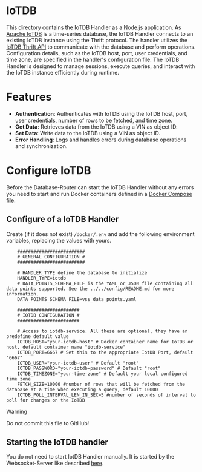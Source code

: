 # IoTDB

This directory contains the IoTDB Handler as a Node.js application. As [Apache IoTDB](https://iotdb.apache.org/) is a time-series database, the IoTDB Handler connects to an existing IoTDB instance using the Thrift protocol. The handler utilizes the [IoTDB Thrift API](https://github.com/apache/thrift) to communicate with the database and perform operations. Configuration details, such as the IoTDB host, port, user credentials, and time zone, are specified in the handler's configuration file. The IoTDB Handler is designed to manage sessions, execute queries, and interact with the IoTDB instance efficiently during runtime.

# Features

- **Authentication**: Authenticates with IoTDB using the IoTDB host, port, user credentials, number of rows to be fetched, and time zone.
- **Get Data**: Retrieves data from the IoTDB using a VIN as object ID.
- **Set Data**: Write data to the IoTDB using a VIN as object ID.
- **Error Handling**: Logs and handles errors during database operations and synchronization.

# Configure IoTDB

Before the Database-Router can start the IoTDB Handler without any errors you need to start and run Docker containers defined in a [Docker Compose file](/docker/).

## Configure of a IoTDB Handler

Create (if it does not exist) `/docker/.env` and add the following environment variables, replacing the values with yours.

```shell
    #########################
    # GENERAL CONFIGURATION #
    #########################
    
    # HANDLER_TYPE define the database to initialize
    HANDLER_TYPE=iotdb
    # DATA_POINTS_SCHEMA_FILE is the YAML or JSON file containing all data points supported. See the ../../config/README.md for more information.
    DATA_POINTS_SCHEMA_FILE=vss_data_points.yaml
    
    #######################
    # IOTDB CONFIGURATION #
    #######################
    
    # Access to iotdb-service. All these are optional, they have an predefine default value
    IOTDB_HOST="your-iotdb-host" # Docker container name for IoTDB or host, default container name "iotdb-service"
    IOTDB_PORT=6667 # Set this to the appropriate IotDB Port, default "6667"
    IOTDB_USER="your-iotdb-user" # Default "root"
    IOTDB_PASSWORD="your-iotdb-password" # Default "root"
    IOTDB_TIMEZONE="your-time-zone" # Default your local configured time zone
    FETCH_SIZE=10000 #number of rows that will be fetched from the database at a time when executing a query, default 10000
    IOTDB_POLL_INTERVAL_LEN_IN_SEC=5 #number of seconds of interval to poll for changes on the IoTDB
```

> [!WARNING] 
> Do not commit this file to GitHub!

## Starting the IoTDB handler

You do not need to start IotDB Handler manually. It is started by the Websocket-Server like described [here](../../../README.md).

